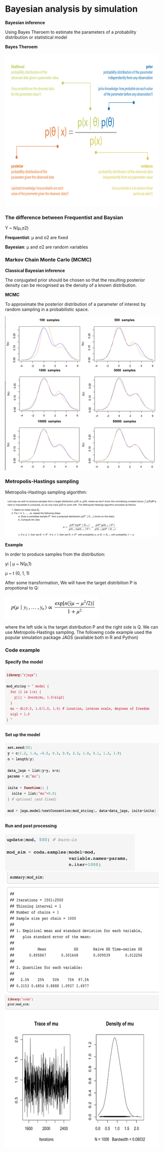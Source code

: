 # Bayesian analysis by simulation

**Bayesian inference**

Using Bayes Theroem to estimate the parameters of a probability distribution or statistical model


**Bayes Theroem**

<img src="bayes.png" alt="Bayes Theorem" height="500"/>


### The difference between Frequentist and Baysian


Y ~ N(μ,σ2)


**Frequentist**: μ and σ2 are fixed

**Bayesian**: μ and σ2 are random variables



### Markov Chain Monte Carlo (MCMC)


**Classical Bayesian inference**

The conjugated prior should be chosen so that the resulting posterior density can be recognised as the density of a known distribution. 


**MCMC**

To approximate the posterior distribution of a parameter of interest by random sampling in a probabilistic space.


<img src="mcmc.png" alt="MCMC"/>

### Metropolis-Hastings sampling

Metropolis-Hastings sampling algorithm:

<img src="Metropolis-Hastings.png" alt="MCMC"/>


**Example**


In order to produce samples from the distribution:

yi | μ ~ N(μ,1)

μ ~ t (0, 1, 1)

After some transformation, We will have the target distribition P is propotional to Q:

<img src="distribution.png" alt="dist" height="80"/>

where the left side is the target distribution P and the right side is Q. We can use Metropolis-Hastings sampling. The following code example used the popular simulation package JAGS (available both in R and Python)

### Code example 

#### Specify the model

<img src="specify_model.png" height="180"/>

#### Set up the model

<img src="set_up_model.png" height="240"/>

#### Run and post processing

<img src="run_model.png" height="120"/>
<img src="post_processing.png" height="400"/>
<img src="post_processing2.png" height="500"/>















